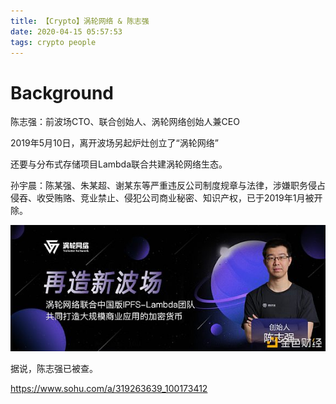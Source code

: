 ```yaml
---
title: 【Crypto】涡轮网络 & 陈志强
date: 2020-04-15 05:57:53
tags: crypto people
---
```


# Background

陈志强：前波场CTO、联合创始人、涡轮网络创始人兼CEO

2019年5月10日，离开波场另起炉灶创立了“涡轮网络”

还要与分布式存储项目Lambda联合共建涡轮网络生态。

孙宇晨：陈某强、朱某超、谢某东等严重违反公司制度规章与法律，涉嫌职务侵占侵吞、收受贿赂、竞业禁止、侵犯公司商业秘密、知识产权，已于2019年1月被开除。

![](/images/陈志强.jpg)

据说，陈志强已被查。

https://www.sohu.com/a/319263639_100173412
